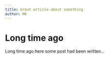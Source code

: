 ```yaml
---
title: Great article about something
author: Me
---
```


# Long time ago

Long time ago here some post had been written...